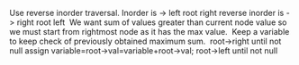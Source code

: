 Use reverse inorder traversal.
Inorder is -> left root right
reverse inorder is -> right root left
​
We want sum of values greater than current node value so we must start from rightmost node as it has the max value.
​
Keep a variable to keep check of previously obtained maximum sum.
​
root->right until not null
assign variable=root->val=variable+root->val;
root->left until not null